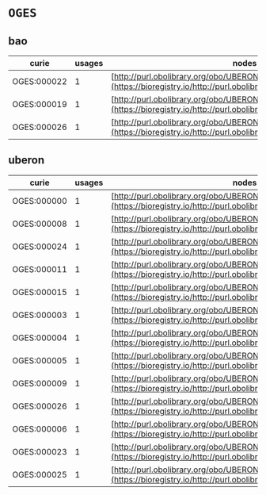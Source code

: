 # `OGES`
## bao
| curie       |   usages | nodes                                                                                                                 |
|-------------|----------|-----------------------------------------------------------------------------------------------------------------------|
| OGES:000022 |        1 | [http://purl.obolibrary.org/obo/UBERON:0000068](https://bioregistry.io/http://purl.obolibrary.org/obo/UBERON:0000068) |
| OGES:000019 |        1 | [http://purl.obolibrary.org/obo/UBERON:0000109](https://bioregistry.io/http://purl.obolibrary.org/obo/UBERON:0000109) |
| OGES:000026 |        1 | [http://purl.obolibrary.org/obo/UBERON:0000113](https://bioregistry.io/http://purl.obolibrary.org/obo/UBERON:0000113) |
## uberon
| curie       |   usages | nodes                                                                                                                 |
|-------------|----------|-----------------------------------------------------------------------------------------------------------------------|
| OGES:000000 |        1 | [http://purl.obolibrary.org/obo/UBERON:0000068](https://bioregistry.io/http://purl.obolibrary.org/obo/UBERON:0000068) |
| OGES:000008 |        1 | [http://purl.obolibrary.org/obo/UBERON:0000069](https://bioregistry.io/http://purl.obolibrary.org/obo/UBERON:0000069) |
| OGES:000024 |        1 | [http://purl.obolibrary.org/obo/UBERON:0000092](https://bioregistry.io/http://purl.obolibrary.org/obo/UBERON:0000092) |
| OGES:000011 |        1 | [http://purl.obolibrary.org/obo/UBERON:0000104](https://bioregistry.io/http://purl.obolibrary.org/obo/UBERON:0000104) |
| OGES:000015 |        1 | [http://purl.obolibrary.org/obo/UBERON:0000107](https://bioregistry.io/http://purl.obolibrary.org/obo/UBERON:0000107) |
| OGES:000003 |        1 | [http://purl.obolibrary.org/obo/UBERON:0000108](https://bioregistry.io/http://purl.obolibrary.org/obo/UBERON:0000108) |
| OGES:000004 |        1 | [http://purl.obolibrary.org/obo/UBERON:0000109](https://bioregistry.io/http://purl.obolibrary.org/obo/UBERON:0000109) |
| OGES:000005 |        1 | [http://purl.obolibrary.org/obo/UBERON:0000111](https://bioregistry.io/http://purl.obolibrary.org/obo/UBERON:0000111) |
| OGES:000009 |        1 | [http://purl.obolibrary.org/obo/UBERON:0000112](https://bioregistry.io/http://purl.obolibrary.org/obo/UBERON:0000112) |
| OGES:000026 |        1 | [http://purl.obolibrary.org/obo/UBERON:0000113](https://bioregistry.io/http://purl.obolibrary.org/obo/UBERON:0000113) |
| OGES:000006 |        1 | [http://purl.obolibrary.org/obo/UBERON:0004707](https://bioregistry.io/http://purl.obolibrary.org/obo/UBERON:0004707) |
| OGES:000023 |        1 | [http://purl.obolibrary.org/obo/UBERON:0007220](https://bioregistry.io/http://purl.obolibrary.org/obo/UBERON:0007220) |
| OGES:000025 |        1 | [http://purl.obolibrary.org/obo/UBERON:0007221](https://bioregistry.io/http://purl.obolibrary.org/obo/UBERON:0007221) |
